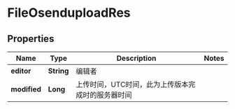 # FileOsenduploadRes

## Properties
Name | Type | Description | Notes
------------ | ------------- | ------------- | -------------
**editor** | **String** | 编辑者 | 
**modified** | **Long** | 上传时间，UTC时间，此为上传版本完成时的服务器时间 | 
